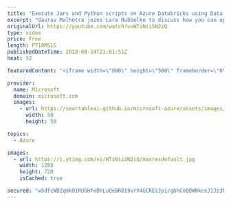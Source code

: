 ```yaml
---
title: "Execute Jars and Python scripts on Azure Databricks using Data Factory | Azure Friday"
excerpt: "Gaurav Malhotra joins Lara Rubbelke to discuss how you can operationalize Jars and Python scripts running on Azure Databricks as an activity step in a Data Factory pipeline. [01:55] Demo Start   For more information:  + Transform data by running a Jar activity in Azure Databricks docs https://aka.ms/azfr/459/01"
originalUrl: https://youtube.com/watch?v=WTiNiiSN2iQ
type: video
price: Free
length: PT10M51S
publishedDateTime: 2018-08-14T21:01:51Z
heat: 52

featuredContent: "<iframe width=\"800\" height=\"500\" frameborder=\"0\" src=\"https://www.youtube.com/embed/WTiNiiSN2iQ\" allow=\"accelerometer; autoplay; encrypted-media; gyroscope; picture-in-picture\" allowfullscreen></iframe>"

provider:
  name: Microsoft
  domain: microsoft.com
  images:
    - url: https://smartableai.github.io/microsoft-azure/assets/images/organizations/microsoft.com-50x50.jpg
      width: 50
      height: 50

topics:
  - Azure

images:
  - url: https://i.ytimg.com/vi/WTiNiiSN2iQ/maxresdefault.jpg
    width: 1280
    height: 720
    isCached: true

secured: "w5dfcWBZqmkO1RUGHfeDhLuQeBR019vrV4GCREcJpi/gbhCnQOWNkceJ1Jz3NMKplJoCl2k4jZuAPFs35inFU+Knvvxy6IYg+iTy8fVxBqqb290NZT59YSj+8FN1AYllJ91/+PhEuQSlq693RY3dtYTFh2AuM0xCQR5pJH3OysTrTF78Fqm2KIKUQoG1kekmJehpwUkBYRwwzWEklQK7GRAkON1vGESeG5KgWCa8g8qadkZSaFncPh5eAHB1qDlNewbsab+5sKNSTNbUrfGjsfx5f6eLe1AFslfQ4uVHvmEQgNTFpu2lbY7mBKPcLQbyYDy8psc/gRK+vW3aQTwCFAW8ALbrWrRGEsZx+o3VakEBaY3BDjk5SvivFSUOVz9eIOcVo31QzdgCz2ZMLlZfa7WcTc4+/qh7dX9Yde8xObM=;00DwI6kvcOhPClOWfzDGrQ=="
---
```


